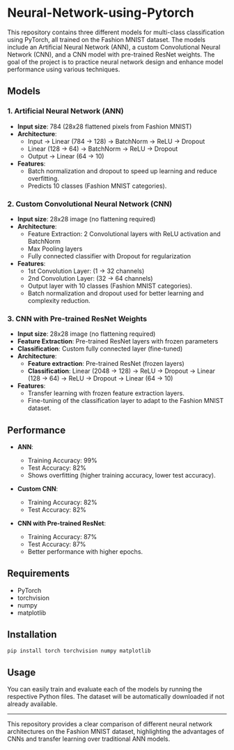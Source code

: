 # Neural-Network-using-Pytorch

This repository contains three different models for multi-class classification using PyTorch, all trained on the Fashion MNIST dataset. The models include an Artificial Neural Network (ANN), a custom Convolutional Neural Network (CNN), and a CNN model with pre-trained ResNet weights. The goal of the project is to practice neural network design and enhance model performance using various techniques.

## Models

### 1. **Artificial Neural Network (ANN)**
   - **Input size**: 784 (28x28 flattened pixels from Fashion MNIST)
   - **Architecture**: 
     - Input → Linear (784 → 128) → BatchNorm → ReLU → Dropout
     - Linear (128 → 64) → BatchNorm → ReLU → Dropout
     - Output → Linear (64 → 10)
   - **Features**:
     - Batch normalization and dropout to speed up learning and reduce overfitting.
     - Predicts 10 classes (Fashion MNIST categories).
  
### 2. **Custom Convolutional Neural Network (CNN)**
   - **Input size**: 28x28 image (no flattening required)
   - **Architecture**: 
     - Feature Extraction: 2 Convolutional layers with ReLU activation and BatchNorm
     - Max Pooling layers
     - Fully connected classifier with Dropout for regularization
   - **Features**:
     - 1st Convolution Layer: (1 → 32 channels)
     - 2nd Convolution Layer: (32 → 64 channels)
     - Output layer with 10 classes (Fashion MNIST categories).
     - Batch normalization and dropout used for better learning and complexity reduction.

### 3. **CNN with Pre-trained ResNet Weights**
   - **Input size**: 28x28 image (no flattening required)
   - **Feature Extraction**: Pre-trained ResNet layers with frozen parameters
   - **Classification**: Custom fully connected layer (fine-tuned)
   - **Architecture**:
     - **Feature extraction**: Pre-trained ResNet (frozen layers)
     - **Classification**: Linear (2048 → 128) → ReLU → Dropout → Linear (128 → 64) → ReLU → Dropout → Linear (64 → 10)
   - **Features**:
     - Transfer learning with frozen feature extraction layers.
     - Fine-tuning of the classification layer to adapt to the Fashion MNIST dataset.

## Performance

- **ANN**: 
   - Training Accuracy: 99% 
   - Test Accuracy: 82%
   - Shows overfitting (higher training accuracy, lower test accuracy).
  
- **Custom CNN**:
   - Training Accuracy: 82%
   - Test Accuracy: 82%
  
- **CNN with Pre-trained ResNet**:
   - Training Accuracy: 87%
   - Test Accuracy: 87%
   - Better performance with higher epochs.

## Requirements
- PyTorch
- torchvision
- numpy
- matplotlib

## Installation

```bash
pip install torch torchvision numpy matplotlib
```

## Usage

You can easily train and evaluate each of the models by running the respective Python files. The dataset will be automatically downloaded if not already available.

---

This repository provides a clear comparison of different neural network architectures on the Fashion MNIST dataset, highlighting the advantages of CNNs and transfer learning over traditional ANN models.
